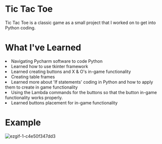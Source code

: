 # Tic Tac Toe
Tic Tac Toe is a classic game as a small project that I worked on to get into Python coding.

# What I've Learned
<li> Navigating Pycharm software to code Python
<li> Learned how to use tkinter framework
<li> Learned creating buttons and X & O's in-game functionality
<li> Creating table frames
<li> Learned more about 'If statements' coding in Python and how to apply them to create in game functionality
<li> Using the Lambda commands for the buttons so that the button in-game functionality works properly.
<li> Learned buttons placement for in-game functionality

# Example
![ezgif-1-c4e50f347dd3](https://user-images.githubusercontent.com/36749450/93713841-911dbf00-fb2c-11ea-8336-4d97f2e0b377.gif)
